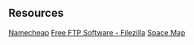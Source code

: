 ## Resources

[Namecheap](https://www.namecheap.com/)
[Free FTP Software - Filezilla](https://filezilla-project.org/download.php?type=client)
[Space Map](http://joshworth.com/dev/pixelspace/pixelspace_solarsystem.html)
